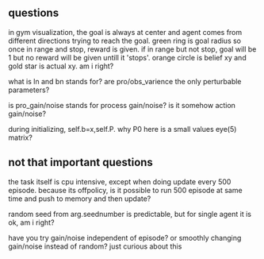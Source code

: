 ## questions

in gym visualization, the goal is always at center and agent comes from different directions trying to reach the goal. green ring is goal radius so once in range and stop, reward is given. if in range but not stop, goal will be 1 but no reward will be given untill it 'stops'. orange circle is belief xy and gold star is actual xy. am i right?  

what is ln and bn stands for? are pro/obs_varience the only perturbable parameters?    

is pro_gain/noise stands for process gain/noise? is it somehow action gain/noise?  

during initializing, self.b=x,self.P. why P0 here is a small values eye(5) matrix?  


## not that important questions

the task itself is cpu intensive, except when doing update every 500 episode. because its offpolicy, is it possible to run 500 episode at same time and push to memory and then update?  

random seed from arg.seednumber is predictable, but for single agent it is ok, am i right?  

have you try gain/noise independent of episode? or smoothly changing gain/noise instead of random? just curious about this    
